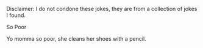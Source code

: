 Disclaimer: I do not condone these jokes, they are from a collection of jokes I found.

So Poor

Yo momma so poor, she cleans her shoes with a pencil.

